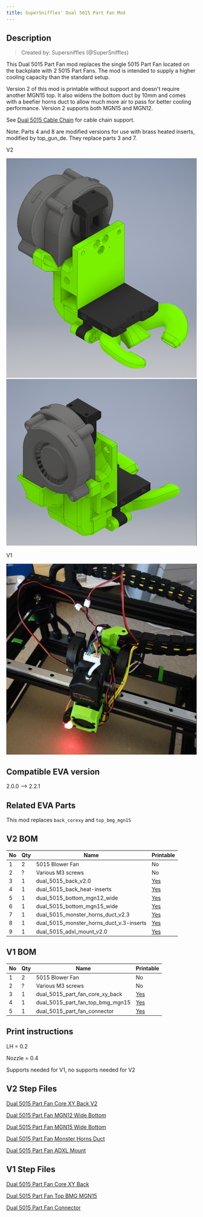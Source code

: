 ```yaml
---
title: SuperSniffles' Dual 5015 Part Fan Mod
---
```


## Description

> Created by: Supersniffles (@SuperSniffles)

This Dual 5015 Part Fan mod replaces the single 5015 Part Fan located on the backplate with 2 5015 Part Fans. The mod is intended to supply a higher cooling capacity than the standard setup.

Version 2 of this mod is printable without support and doesn't require another MGN15 top. It also widens the bottom duct by 10mm and comes with a beefier horns duct to allow much more air to pass for better cooling performance. Version 2 supports both MGN15 and MGN12.

See [Dual 5015 Cable Chain](../cable_chain/dual_5015_part_fan_cable_chain.md) for cable chain support.

Note: Parts 4 and 8 are modified versions for use with brass heated inserts, modified by top_gun_de. They replace parts 3 and 7.

V2

![Dual 5015 Part Fan Mod v2 front](assets/dual_5015_part_fan_v2_front.png)
![Dual 5015 Part Fan Mod v2 back](assets/dual_5015_part_fan_v2_back.png)

V1

![Dual 5015 Part Fan Mod v1](assets/dual_5015_part_fan.png)

## Compatible EVA version
2.0.0 --> 2.2.1

## Related EVA Parts
This mod replaces `back_corexy` and `top_bmg_mgn15`

## V2 BOM
| No | Qty | Name                                           | Printable |
| -- | --- | ---------------------------------------------- | --------- |
| 1  | 2   | 5015 Blower Fan                                | No        |
| 2  | ?   | Various M3 screws                              | No        |
| 3  | 1   | dual_5015_back_v2.0                            | [Yes](stl/dual_5015_back_v2.0.stl) |
| 4  | 1   | dual_5015_back_heat-inserts                    | [Yes](stl/dual_5015_back_heat-inserts.stl) |
| 5  | 1   | dual_5015_bottom_mgn12_wide                    | [Yes](stl/dual_5015_bottom_mgn12_wide.stl) |
| 6  | 1   | dual_5015_bottom_mgn15_wide                    | [Yes](stl/dual_5015_bottom_mgn15_wide.stl) |
| 7  | 1   | dual_5015_monster_horns_duct_v2.3              | [Yes](stl/dual_5015_monster_horns_duct_v2.3.stl) |
| 8  | 1   | dual_5015_monster_horns_duct_v.3-inserts       | [Yes](stl/dual_5015_monster_horns_duct_v.3-inserts.stl) |
| 9  | 1   | dual_5015_adxl_mount_v2.0                      | [Yes](stl/dual_5015_adxl_mount_v2.0.stl) |

## V1 BOM
| No | Qty | Name                                           | Printable |
| -- | --- | ---------------------------------------------- | --------- |
| 1  | 2   | 5015 Blower Fan                                | No        |
| 2  | ?   | Various M3 screws                              | No        |
| 3  | 1   | dual_5015_part_fan_core_xy_back                | [Yes](stl/dual_5015_part_fan_core_xy_back.stl) |
| 4  | 1   | dual_5015_part_fan_top_bmg_mgn15               | [Yes](stl/dual_5015_part_fan_top_bmg_mgn15.stl) |
| 5  | 1   | dual_5015_part_fan_connector                   | [Yes](stl/dual_5015_part_fan_connector.stl) |

## Print instructions
LH = 0.2

Nozzle = 0.4

Supports needed for V1, no supports needed for V2

## V2 Step Files
[Dual 5015 Part Fan Core XY Back V2](assets/dual_5015_back_v2.0.stp)

[Dual 5015 Part Fan MGN12 Wide Bottom](assets/dual_5015_bottom_mgn12_wide.stp)

[Dual 5015 Part Fan MGN15 Wide Bottom](assets/dual_5015_bottom_mgn15_wide.stp)

[Dual 5015 Part Fan Monster Horns Duct](assets/dual_5015_monster_horns_duct_v2.3.stp)

[Dual 5015 Part Fan ADXL Mount](assets/dual_5015_adxl_mount_v2.0.stp)



## V1 Step Files
[Dual 5015 Part Fan Core XY Back](assets/dual_5015_part_fan_core_xy_back.stp)

[Dual 5015 Part Fan Top BMG MGN15](assets/dual_5015_part_fan_top_bmg_mgn15.stp)

[Dual 5015 Part Fan Connector](assets/dual_5015_part_fan_connector.stp)